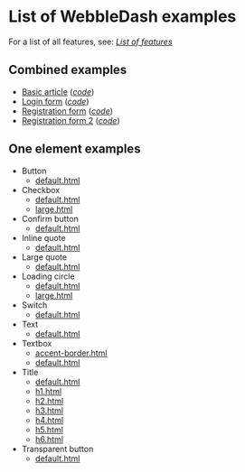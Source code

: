 # List of WebbleDash examples

For a list of all features, see: _[List of features](https://PurpleStripedUnicorn.github.io/WebbleDash/examples/features.html)_

## Combined examples

* [Basic article](https://PurpleStripedUnicorn.github.io/WebbleDash/examples/article.html) \(_[code](../master/examples/article.html)_\)
* [Login form](https://PurpleStripedUnicorn.github.io/WebbleDash/examples/login_form.html) \(_[code](../master/examples/login_form.html)_\)
* [Registration form](https://PurpleStripedUnicorn.github.io/WebbleDash/examples/register_form.html) \(_[code](../master/examples/register_form.html)_\)
* [Registration form 2](https://PurpleStripedUnicorn.github.io/WebbleDash/examples/register_form_2.html) \(_[code](../master/examples/register_form_2.html)_\)

## One element examples

* Button
    * [default.html](https://PurpleStripedUnicorn.github.io/WebbleDash/examples/elements/button/default.html)
* Checkbox
    * [default.html](https://PurpleStripedUnicorn.github.io/WebbleDash/examples/elements/checkbox/default.html)
    * [large.html](https://PurpleStripedUnicorn.github.io/WebbleDash/examples/elements/checkbox/large.html)
* Confirm button
    * [default.html](https://PurpleStripedUnicorn.github.io/WebbleDash/examples/elements/confirm-button/default.html)
* Inline quote
    * [default.html](https://PurpleStripedUnicorn.github.io/WebbleDash/examples/elements/inline-quote/default.html)
* Large quote
    * [default.html](https://PurpleStripedUnicorn.github.io/WebbleDash/examples/elements/large-quote/default.html)
* Loading circle
    * [default.html](https://PurpleStripedUnicorn.github.io/WebbleDash/examples/elements/loading-circle/default.html)
    * [large.html](https://PurpleStripedUnicorn.github.io/WebbleDash/examples/elements/loading-circle/large.html)
* Switch
    * [default.html](https://PurpleStripedUnicorn.github.io/WebbleDash/examples/elements/switch/default.html)
* Text
    * [default.html](https://PurpleStripedUnicorn.github.io/WebbleDash/examples/elements/text/default.html)
* Textbox
    * [accent-border.html](https://PurpleStripedUnicorn.github.io/WebbleDash/examples/elements/textbox/accent-border.html)
    * [default.html](https://PurpleStripedUnicorn.github.io/WebbleDash/examples/elements/textbox/default.html)
* Title
    * [default.html](https://PurpleStripedUnicorn.github.io/WebbleDash/examples/elements/title/default.html)
    * [h1.html](https://PurpleStripedUnicorn.github.io/WebbleDash/examples/elements/title/h1.html)
    * [h2.html](https://PurpleStripedUnicorn.github.io/WebbleDash/examples/elements/title/h2.html)
    * [h3.html](https://PurpleStripedUnicorn.github.io/WebbleDash/examples/elements/title/h3.html)
    * [h4.html](https://PurpleStripedUnicorn.github.io/WebbleDash/examples/elements/title/h4.html)
    * [h5.html](https://PurpleStripedUnicorn.github.io/WebbleDash/examples/elements/title/h5.html)
    * [h6.html](https://PurpleStripedUnicorn.github.io/WebbleDash/examples/elements/title/h6.html)
* Transparent button
    * [default.html](https://PurpleStripedUnicorn.github.io/WebbleDash/examples/elements/transparent-button/default.html)
